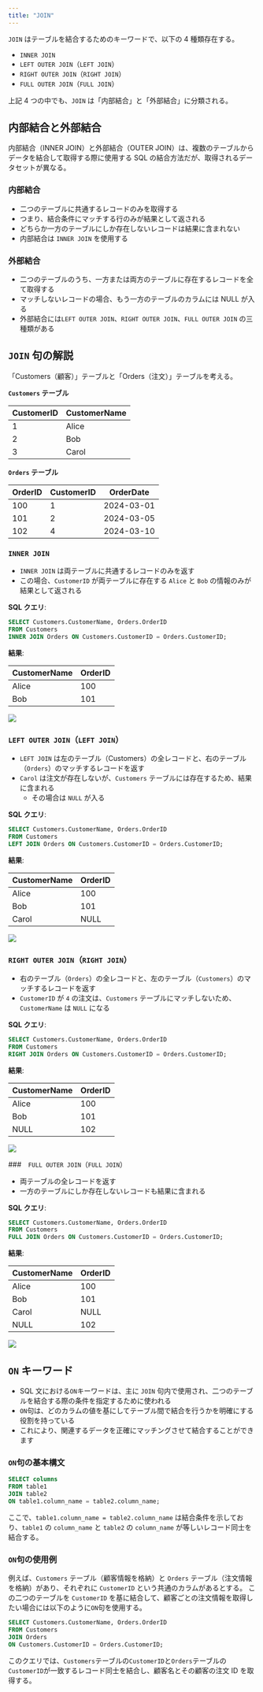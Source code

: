 ```yaml
---
title: "JOIN"
---
```


`JOIN` はテーブルを結合するためのキーワードで、以下の 4 種類存在する。

- `INNER JOIN`
- `LEFT OUTER JOIN`（`LEFT JOIN`）
- `RIGHT OUTER JOIN`（`RIGHT JOIN`）
- `FULL OUTER JOIN`（`FULL JOIN`）

上記 4 つの中でも、`JOIN` は「内部結合」と「外部結合」に分類される。

## 内部結合と外部結合

内部結合（INNER JOIN）と外部結合（OUTER JOIN）は、複数のテーブルからデータを結合して取得する際に使用する SQL の結合方法だが、取得されるデータセットが異なる。

### 内部結合

- 二つのテーブルに共通するレコードのみを取得する
- つまり、結合条件にマッチする行のみが結果として返される
- どちらか一方のテーブルにしか存在しないレコードは結果に含まれない
- 内部結合は `INNER JOIN` を使用する

### 外部結合

- 二つのテーブルのうち、一方または両方のテーブルに存在するレコードを全て取得する
- マッチしないレコードの場合、もう一方のテーブルのカラムには NULL が入る
- 外部結合には`LEFT OUTER JOIN`、`RIGHT OUTER JOIN`、`FULL OUTER JOIN` の三種類がある

## `JOIN` 句の解説

「Customers（顧客）」テーブルと「Orders（注文）」テーブルを考える。

**`Customers` テーブル**

| CustomerID | CustomerName |
| ---------- | ------------ |
| 1          | Alice        |
| 2          | Bob          |
| 3          | Carol        |

**`Orders` テーブル**

| OrderID | CustomerID | OrderDate  |
| ------- | ---------- | ---------- |
| 100     | 1          | 2024-03-01 |
| 101     | 2          | 2024-03-05 |
| 102     | 4          | 2024-03-10 |

### `INNER JOIN`

- `INNER JOIN` は両テーブルに共通するレコードのみを返す
- この場合、`CustomerID` が両テーブルに存在する `Alice` と `Bob` の情報のみが結果として返される

**SQL クエリ**:

```sql
SELECT Customers.CustomerName, Orders.OrderID
FROM Customers
INNER JOIN Orders ON Customers.CustomerID = Orders.CustomerID;
```

**結果**:

| CustomerName | OrderID |
| ------------ | ------- |
| Alice        | 100     |
| Bob          | 101     |

![](https://storage.googleapis.com/zenn-user-upload/8e143a5b6834-20240324.png)

### `LEFT OUTER JOIN`（`LEFT JOIN`）

- `LEFT JOIN` は左のテーブル（Customers）の全レコードと、右のテーブル（`Orders`）のマッチするレコードを返す
- `Carol` は注文が存在しないが、`Customers` テーブルには存在するため、結果に含まれる
  - その場合は `NULL` が入る

**SQL クエリ**:

```sql
SELECT Customers.CustomerName, Orders.OrderID
FROM Customers
LEFT JOIN Orders ON Customers.CustomerID = Orders.CustomerID;
```

**結果**:

| CustomerName | OrderID |
| ------------ | ------- |
| Alice        | 100     |
| Bob          | 101     |
| Carol        | NULL    |

![](https://storage.googleapis.com/zenn-user-upload/0178d32cce4f-20240324.png)

### `RIGHT OUTER JOIN`（`RIGHT JOIN`）

- 右のテーブル（`Orders`）の全レコードと、左のテーブル（`Customers`）のマッチするレコードを返す
- `CustomerID` が `4` の注文は、`Customers` テーブルにマッチしないため、`CustomerName` は `NULL` になる

**SQL クエリ**:

```sql
SELECT Customers.CustomerName, Orders.OrderID
FROM Customers
RIGHT JOIN Orders ON Customers.CustomerID = Orders.CustomerID;
```

**結果**:

| CustomerName | OrderID |
| ------------ | ------- |
| Alice        | 100     |
| Bob          | 101     |
| NULL         | 102     |

![](https://storage.googleapis.com/zenn-user-upload/8fa1c3a5cf3c-20240324.png)

###　`FULL OUTER JOIN`（`FULL JOIN`）

- 両テーブルの全レコードを返す
- 一方のテーブルにしか存在しないレコードも結果に含まれる

**SQL クエリ**:

```sql
SELECT Customers.CustomerName, Orders.OrderID
FROM Customers
FULL JOIN Orders ON Customers.CustomerID = Orders.CustomerID;
```

**結果**:

| CustomerName | OrderID |
| ------------ | ------- |
| Alice        | 100     |
| Bob          | 101     |
| Carol        | NULL    |
| NULL         | 102     |

![](https://storage.googleapis.com/zenn-user-upload/125b917e37cb-20240324.png)

## `ON` キーワード

- SQL 文における`ON`キーワードは、主に `JOIN` 句内で使用され、二つのテーブルを結合する際の条件を指定するために使われる
- `ON`句は、どのカラムの値を基にしてテーブル間で結合を行うかを明確にする役割を持っている
- これにより、関連するデータを正確にマッチングさせて結合することができます

### `ON`句の基本構文

```sql
SELECT columns
FROM table1
JOIN table2
ON table1.column_name = table2.column_name;
```

ここで、`table1.column_name = table2.column_name` は結合条件を示しており、`table1` の `column_name` と `table2` の `column_name` が等しいレコード同士を結合する。

### `ON`句の使用例

例えば、`Customers` テーブル（顧客情報を格納）と `Orders` テーブル（注文情報を格納）があり、それぞれに `CustomerID` という共通のカラムがあるとする。
この二つのテーブルを `CustomerID` を基に結合して、顧客ごとの注文情報を取得したい場合には以下のように`ON`句を使用する。

```sql
SELECT Customers.CustomerName, Orders.OrderID
FROM Customers
JOIN Orders
ON Customers.CustomerID = Orders.CustomerID;
```

このクエリでは、`Customers`テーブルの`CustomerID`と`Orders`テーブルの`CustomerID`が一致するレコード同士を結合し、顧客名とその顧客の注文 ID を取得する。
